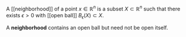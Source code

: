 A [[neighborhood]] of a point $x\in\mathbb{R}^n$ is a subset $X\subset\mathbb{R}^n$ such that there exists $\epsilon>0$ with [[open ball]] $B_\epsilon(X)\subset X$.

A **neighborhood** contains an open ball but need not be open itself.